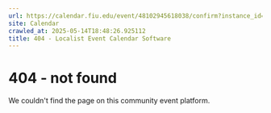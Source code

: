 ```yaml
---
url: https://calendar.fiu.edu/event/48102945618038/confirm?instance_id=48102945649803&return=https%3A%2F%2Fcalendar.fiu.edu%2Fcalendar%3Fevent_types%255B%255D%3D127584
site: Calendar
crawled_at: 2025-05-14T18:48:26.925112
title: 404 - Localist Event Calendar Software
---
```


# 404 - not found
We couldn't find the page on this community event platform.
